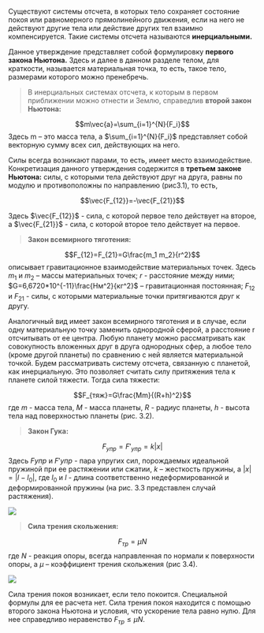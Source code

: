 Существуют системы отсчета, в которых тело сохраняет состояние покоя или равномерного прямолинейного движения, если на него не действуют другие тела или действие других тел взаимно компенсируется. Такие системы отсчета называются **инерциальными.**

Данное утверждение представляет собой формулировку **первого закона Ньютона.** Здесь и далее в данном разделе телом, для краткости, называется материальная точка, то есть, такое тело, размерами которого можно пренебречь. 

>В инерциальных системах отсчета, к которым в первом приближении можно отнести и Землю, справедлив **второй закон Ньютона:**

$$m\vec{a}=\sum_{i=1}^{N}{F_i}$$
Здесь m – это масса тела, а $\sum_{i=1}^{N}{F_i}$ представляет собой векторную сумму всех сил, действующих на него. 

Силы всегда возникают парами, то есть, имеет место взаимодействие. Конкретизация данного утверждения содержится в **третьем законе Ньютона:** силы, с которыми тела действуют друг на друга, равны по модулю и противоположны по направлению (рис3.1), то есть, 

$$\vec{F_{12}}=-\vec{F_{21}}$$

Здесь $\vec{F_{12}}$ - сила, с которой первое тело действует на второе, а $\vec{F_{21}}$ - сила, с которой второе тело действует на первое.

>**Закон всемирного тяготения:**

$$F_{12}=F_{21}=G\frac{m_1 m_2}{r^2}$$
описывает гравитационное взаимодействие материальных точек. Здесь $m_1$ и $m_2$ – массы материальных точек; $r$ - расстояние между ними; $G=6,6720*10^{-11}\frac{Нм^2}{кг^2}$ – гравитационная постоянная; $F_{12}$ и $F_{21}$ - силы, с которыми материальные точки притягиваются друг к другу.

Аналогичный вид имеет закон всемирного тяготения и в случае, если одну материальную точку заменить однородной сферой, а расстояние r отсчитывать от ее центра. Любую планету можно рассматривать как совокупность вложенных друг в друга однородных сфер, а любое тело (кроме другой планеты) по сравнению с ней является материальной точкой. Будем рассматривать систему отсчета, связанную с планетой, как инерциальную. Это позволяет считать силу притяжения тела к планете силой тяжести. Тогда сила тяжести: 

$$F_{тяж}=G\frac{Mm}{(R+h)^2}$$
где $m$ - масса тела, $M$ - масса планеты, $R$ - радиус планеты, $h$ - высота тела над поверхностью планеты (рис. 3.2).

>**Закон Гука:**

$$F_{упр}=F'_{упр}=k|x|$$
Здесь $F{упр}$ и $F'{упр}$  - пара упругих сил, порождаемых идеальной пружиной при ее растяжении или сжатии, $k$ – жесткость пружины, а $|x|=|l-l_0|$, где $l_0$ и $l$ -  длина соответственно недеформированной и деформированной пружины (на рис. 3.3 представлен случай растяжения).

![](Pasted%20image%2020240413015454.png)

>**Сила трения скольжения:**

$$F_{тр}=\mu N$$
где $N$ - реакция опоры, всегда направленная по нормали к поверхности опоры, а $μ$ – коэффициент трения скольжения (рис 3.4).

![](Pasted%20image%2020240413015956.png)

Сила трения покоя возникает, если тело покоится. Специальной формулы для ее расчета нет. Сила трения покоя находится с помощью второго закона Ньютона и условия, что ускорение тела равно нулю. Для нее справедливо неравенство $F_{тр}\leq\mu N$.